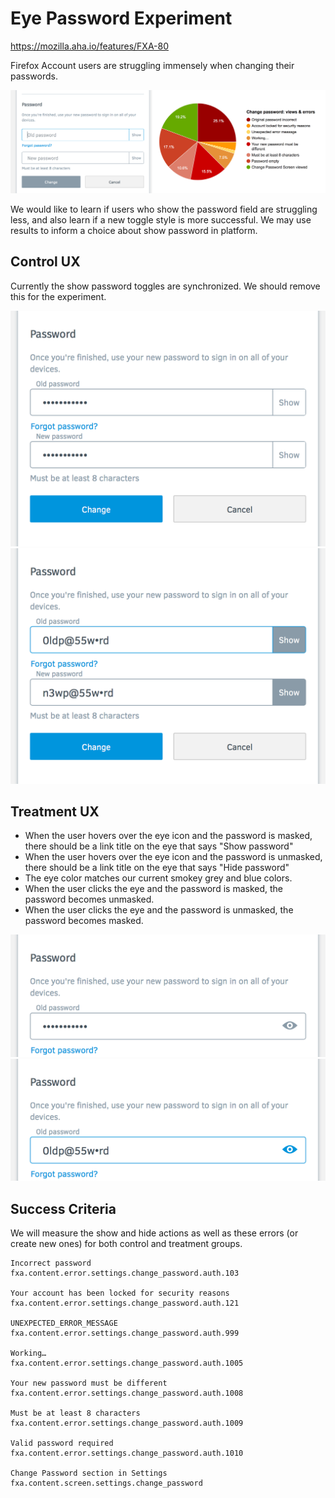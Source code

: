 
Eye Password Experiment
========================

https://mozilla.aha.io/features/FXA-80

Firefox Account users are struggling immensely when changing their passwords.

![Change Password Statistics](change-password-stats.png)

We would like to learn if users who show the password field are struggling less, and also learn if a new toggle style is more successful. We may use results to inform a choice about show password in platform.

## Control UX
Currently the show password toggles are synchronized. We should remove this for the experiment.

<img alt="Current Masked" src="current-masked.png" width="525">

<img alt="Current Unmasked" src="current-unmasked.png" width="525">

## Treatment UX

* When the user hovers over the eye icon and the password is masked, there should be a link title on the eye that says "Show password"
* When the user hovers over the eye icon and the password is unmasked, there should be a link title on the eye that says "Hide password"
* The eye color matches our current smokey grey and blue colors.
* When the user clicks the eye and the password is masked, the password becomes unmasked.
* When the user clicks the eye and the password is unmasked, the password becomes masked.

<img alt="Proposed Masked" src="proposed-masked.png" width="525">

<img alt="Proposed Unmasked" src="proposed-unmasked.png" width="525">

## Success Criteria

We will measure the show and hide actions as well as these errors (or create new ones) for both control and treatment groups.

```
Incorrect password
fxa.content.error.settings.change_password.auth.103

Your account has been locked for security reasons
fxa.content.error.settings.change_password.auth.121

UNEXPECTED_ERROR_MESSAGE
fxa.content.error.settings.change_password.auth.999

Working…
fxa.content.error.settings.change_password.auth.1005

Your new password must be different
fxa.content.error.settings.change_password.auth.1008

Must be at least 8 characters
fxa.content.error.settings.change_password.auth.1009

Valid password required
fxa.content.error.settings.change_password.auth.1010

Change Password section in Settings
fxa.content.screen.settings.change_password
```
